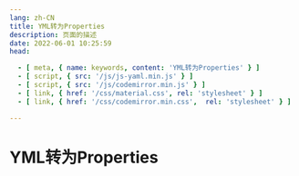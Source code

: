 ```yaml
---
lang: zh-CN
title: YML转为Properties
description: 页面的描述
date: 2022-06-01 10:25:59
head:

  - [ meta, { name: keywords, content: 'YML转为Properties' } ]
  - [ script, { src: '/js/js-yaml.min.js' } ]
  - [ script, { src: '/js/codemirror.min.js' } ]
  - [ link, { href: '/css/material.css', rel: 'stylesheet' } ]
  - [ link, { href: '/css/codemirror.min.css',  rel: 'stylesheet' } ]

---
```


# YML转为Properties

<br>
<br>
<label class="yp">
   <textarea style="display: none" placeholder="YML" id="ymlValue"></textarea>
</label>
<br>
<label class="yp">
   <textarea style="display: none" placeholder="Properties" id="propertiesValue" readonly></textarea>
</label>
<br><br><br>
<div>
    <M-Button @click="toProperties()" class="oead-decrypt" :isLoading="toPropertiesBtnLoading" text="转换" type="primary"></M-Button>
    &nbsp;&nbsp;
    <M-Button @click="reset()" text="重置"></M-Button>
</div>
<span class="copy" @click="copy()"></span>

<script>

import Clipboard from "clipboard";

let inputEditor;
let outputEditor;
export default {
  name: 'YML-Properties',
  data(){
    return {
        toPropertiesBtnLoading: false,
    };
  },
  mounted() {
    CodeMirror.defineMode("p", function () {
        return {
            token: function (stream, state) {
                if (stream.eatSpace()) return null;
                if (stream.match(/^#/, true)) {
                    stream.skipToEnd();
                    return "comment";
                }
                if (stream.match(/^[^\s=]+(?=\s*=)/)) {
                    return "variable";
                }
                if (stream.eat("=")) {
                    stream.skipToEnd();
                    return null;
                }
                if (stream.match(/^[^\s]+/, true)) {
                    return "string";
                }
                stream.next();
                return null;
            }
        };
    });
    CodeMirror.defineMode("y", function () {
        return {
            token: function (stream, state) {
                if (stream.eatSpace()) return null;
                if (stream.match(/^#/, true)) {
                    stream.skipToEnd();
                    return "comment";
                }
                if (stream.match(/^[^\s:]+(?=\s*:)/)) {
                    return "variable";
                }
                if (stream.eat(":")) {
                    stream.skipToEnd();
                    return null;
                }
                if (stream.match(/^- (\S+):(\S+)/)) {
                    return null;
                }
                if (stream.match(/^[^\s]+/, true)) {
                    return null;
                }
                stream.next();
                return null;
            }
        };
    });
    inputEditor = CodeMirror.fromTextArea(document.getElementById('ymlValue'), {
        mode: "y",
        lineNumbers: false, 
        theme: "default",
        matchBrackets: true,
        indentWithTabs: true,
        smartIndent: true
    });
    outputEditor = CodeMirror.fromTextArea(document.getElementById('propertiesValue'), {
        mode: 'p',
        lineNumbers: false, 
        theme: "default",
        matchBrackets: true, 
        indentWithTabs: true, 
        smartIndent: true, 
    });
  },
  methods: {
    toProperties() {
       this.toPropertiesBtnLoading = true;
       const output = outputEditor.getDoc();
       try {
            const input = inputEditor.getValue();
            if(!input) {
                return;
            }
            const yamlObject = jsyaml.load(input);
            const properties = this.objectToProperties(yamlObject);
            output.setValue(properties);
            $('.copy').click();
            $success("已帮你复制到剪切板！");
        } catch (e) {
            $error("转换失败：" + e.message);
            output.setValue("");
        } finally {
            this.toPropertiesBtnLoading = false;
        }
    },
    reset() {
         const output = outputEditor.getDoc();
         output.setValue("");
         const input = inputEditor.getDoc();
         input.setValue("");
    },
    objectToProperties(obj, prefix = '') {
        let properties = '';
        for (const key in obj) {
            if (obj.hasOwnProperty(key)) {
                const value = obj[key];
                const newKey = prefix ? `${prefix}.${key}` : key;
                if (value === null || value === undefined) {
                    properties += `${newKey} = ${value}\n`;
                } else if (typeof value === 'object' && !Array.isArray(value)) {
                    properties += this.objectToProperties(value, newKey);
                } else if (Array.isArray(value)) {
                    value.forEach((item, index) => {
                        if (item === null || item === undefined) {
                            properties += `${newKey}[${index}] = ${item}\n`;
                        } else if (typeof item === 'object') {
                            properties += this.objectToProperties(item, `${newKey}[${index}]`);
                        } else {
                            properties += `${newKey}[${index}] = ${item}\n`;
                        }
                    });
                } else {
                    properties += `${newKey} = ${value}\n`;
                }
            }
        }
        return properties;
    },
    copy(){
        const output = outputEditor.getDoc();
        let clipboard = new Clipboard('.copy', {
          text:  () => {
            return output.getValue();
          },
        });
        clipboard.on('success', function () {
          $success("复制成功！");
          clipboard.destroy();
        });
        clipboard.on('error', function () {
          $warning("不支持复制哦！");
          clipboard.destroy();
        });
    }
  }
}
</script>


<style>
    .yp .CodeMirror {
        border: 1px solid var(--c-border);
        background-color: var(--c-bg);
        transition: background-color var(--t-color),border-color var(--t-color);
        font-family: monospace;
        font-size: 14px;
        padding: 0.5em;
        min-height: 60px;
        height: 200px;
        max-height: 400px;
        resize: vertical;
        border-radius: 5px;
    }
    .yp .CodeMirror-line{
         color: var(--c-text) !important;
    }
    .yp .CodeMirror-linenumbers {
        display: none;
    }
    .yp  .cm-variable {
        color: var(--c-brand) !important;
    }
    .yp .cm-comment {
        color: var(--c-text-lightest) !important;
    }
    .yp .cm-string {
        color: var(--c-brand) !important;
    }
</style>

<AdsbyGoogle slot="7889564278" layout="in-article"/>

<Comment></Comment>